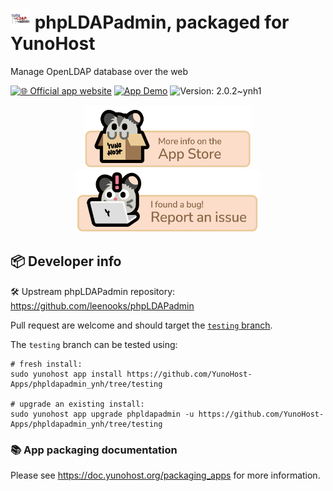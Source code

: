 <!--
N.B.: This README was automatically generated by <https://github.com/YunoHost/apps_tools/blob/main/readme_generator>
It shall NOT be edited by hand.
-->

<h1>
  <img src="https://raw.githubusercontent.com/YunoHost/apps/master/logos/phpldapadmin.png" width="32px" alt="Logo of phpLDAPadmin">
  phpLDAPadmin, packaged for YunoHost
</h1>

Manage OpenLDAP database over the web

[![🌐 Official app website](https://img.shields.io/badge/Official_app_website-darkgreen?style=for-the-badge)](http://www.phpldapadmin.org)
[![App Demo](https://img.shields.io/badge/App_Demo-blue?style=for-the-badge)](https://olddemo.phpldapadmin.org/)
![Version: 2.0.2~ynh1](https://img.shields.io/badge/Version-2.0.2~ynh1-rgba(0,150,0,1)?style=for-the-badge)

<div align="center">
<a href="https://apps.yunohost.org/app/phpldapadmin"><img height="100px" src="https://github.com/YunoHost/yunohost-artwork/raw/refs/heads/main/badges/neopossum-badges/badge_more_info_on_the_appstore.svg"/></a>
<a href="https://github.com/YunoHost-Apps/phpldapadmin_ynh/issues"><img height="100px" src="https://github.com/YunoHost/yunohost-artwork/raw/refs/heads/main/badges/neopossum-badges/badge_report_an_issue.svg"/></a>
</div>

## 📦 Developer info

🛠️ Upstream phpLDAPadmin repository: <https://github.com/leenooks/phpLDAPadmin>

Pull request are welcome and should target the [`testing` branch](https://github.com/YunoHost-Apps/phpldapadmin_ynh/tree/testing).

The `testing` branch can be tested using:
```
# fresh install:
sudo yunohost app install https://github.com/YunoHost-Apps/phpldapadmin_ynh/tree/testing

# upgrade an existing install:
sudo yunohost app upgrade phpldapadmin -u https://github.com/YunoHost-Apps/phpldapadmin_ynh/tree/testing
```

### 📚 App packaging documentation

Please see <https://doc.yunohost.org/packaging_apps> for more information.